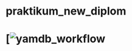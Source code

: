 # praktikum_new_diplom

# [![yamdb_workflow](https://github.com/zakongyka/foodgram-project-react/actions/workflows/Foodgram_workflow.yml/badge.svg)
